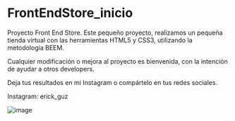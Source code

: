 # FrontEndStore_inicio
Proyecto Front End Store. 
Este pequeño proyecto, realizamos un pequeña tienda virtual con las herramientas  HTML5 y CSS3, utilizando la metodología BEEM.

Cualquier modificación o mejora al proyecto es bienvenida, con la intención de ayudar a otros developers. 

Deja tus resultados en mi Instagram o compártelo en tus redes sociales. 

Instagram: erick_guz

![image](https://user-images.githubusercontent.com/81647887/197895222-babc5d6d-9eb0-46ba-b366-3d15cd9f408e.png)
